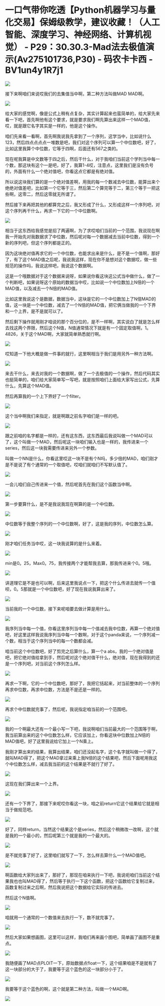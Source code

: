# 一口气带你吃透【Python机器学习与量化交易】保姆级教学，建议收藏！（人工智能、深度学习、神经网络、计算机视觉） - P29：30.30.3-Mad法去极值演示(Av275101736,P30) - 码农卡卡西 - BV1un4y1R7j1

![](img/70f437291d8551f8037c44c9831ab68b_0.png)

接下来啊咱们来说哎我们的去集值当中啊，第二种方法叫做MAD MAD啊。

![](img/70f437291d8551f8037c44c9831ab68b_2.png)

给大家的感觉啊，像是公式上稍有点复杂，其实计算起来也蛮简单的，给大家先来看一下吧，首先啊他有这个要求，就是要求我们啊先算出来这样一个MAD值，哎，就是跟它名字其实是一样的，他是这个操作。

咱们先来看一看啊，首先啊我说我先拿到了一个序列，这学当中，比如说什么123，然后四点点点点一堆数是吧，我们对这个序列可以算一个中位数吧，好了，比如这里我算个中位数，它等于四啊，后面还有567之类的。

现在呢我算是中文数等于四之后，然后干什么，对于我咱们当前这个学列当中每一个数，那这块有这个一是吧，好了，我算1-4哎，注意点，这里我们是没有负号的，外面有什么一个绝对值吧，你看这点它都是有绝对值。

所以说这块我们算的是一个绝对值差啊，用我的每一个数减去中位数，能算出来个绝绝对值差吧，比如第一个它等于三，然后第二个算完等于二，第三个等于一把这些啊，这零二，然后这零就无所谓了。

然后接下来再把其他的都算完之后，我又形成了什么，又形成这样一个序列吧，对这个序列再干什么，再求一下它的一个中位数啊。



![](img/70f437291d8551f8037c44c9831ab68b_4.png)

相当于这东西给我感觉是招了两遍啊，为了求哎咱们当前的一个范围，我说现在啊我一开始先对我数据求了中位数，然后呢对每一个数据减去当前中位数，得到一个新的序列吧，但这个序列都是正的。

因为这块绝对值再求它的一个中位数，也能求出来是什么，是不是一个值啊，那好了，有了这个MAD值之后呢，我说我这样，现在你不是想对这个数据哎，做一些规范的操作吗，我说这样吧，我说这个数据啊。

这是一个哦数据对于这个数据来说呀，如果说你看这块这公式当中做什么，做了一个判断吧，如果说呀这个原始的数据当中哎，比如说一个中位数加上N倍的一个MAD值，以及减去一个N倍的MAD值。

比如这里我说这个是数据，数据当中，这块是它的一个中位数加上了N倍MAD的值，这一块是一个中位数，减去了一个N倍的MAD值，把它俩当做我的一个下界和一个上界，是不是就可以了。

然后剩下操作就用刚才咱说的那个百分位的，是不一样啊，其实说白了就是怎么样去找这两个界限，然后这个N值，N值通常情况下就是有一个固定取值啊，1。4826，关于这个MAD啊，大家就简单熟悉就行啊。



![](img/70f437291d8551f8037c44c9831ab68b_6.png)

哎知道一下他大概是做一件事的就行，这里啊相当于我们是用另外一种方法啊。

![](img/70f437291d8551f8037c44c9831ab68b_8.png)

来去干什么，来去对我的一个数据啊，做了一个去极值的一个操作，然后代码其实也挺简单的，咱们给大家简单写一写吧，就是按照咱们上面给大家写出公式，先算什么，先算这个MAD值。

然后再算我的一个上下界好了一个filter。

![](img/70f437291d8551f8037c44c9831ab68b_10.png)

这个当中啊我们来指定，就是啊跟之前名字咱们是一样的吧。

![](img/70f437291d8551f8037c44c9831ab68b_12.png)

跟之前咱的名字都是一样的，还有这东西，这东西最后我说叫做一个MAD可以了，这个叫做一个MAD，然后呢这一块咱们输入也是一样的，我传进来一个series，然后这一块我需要传进来另外一个参数。

叫做一个NN是什么，你看这里哎这一块不是有个N吗，多少倍的MAD，咱们刚才是不是说了有个通常的一个取值吧，哎咱们就咱们不写默认值了。



![](img/70f437291d8551f8037c44c9831ab68b_14.png)

一会儿咱们自己传进来一个值，然后呢首先在我们这个函数当中啊。

![](img/70f437291d8551f8037c44c9831ab68b_16.png)

第一步要算什么，是不是我说我现在啊算的是一个中位数。

![](img/70f437291d8551f8037c44c9831ab68b_18.png)

中位数等于我整个序列的一个中位数啊，好了，这是我的序列，中位数怎么算。

![](img/70f437291d8551f8037c44c9831ab68b_20.png)

刚才咱们任务当中哎，这一块我说算的是什么来着。

![](img/70f437291d8551f8037c44c9831ab68b_22.png)

min是0。25，Max0。75，我传接两个才能帮我去算，那我传进来个0。5哦。

![](img/70f437291d8551f8037c44c9831ab68b_24.png)

讲道理它是不是也可以啊，后来这里我说点一下，把这个什么传进去就传一个值呗，0。5那就是一个中位数吧，好了现在我说我算出来了。



![](img/70f437291d8551f8037c44c9831ab68b_26.png)

当前我的一个中位数，接下来呢咱要去做计算是用什么。

![](img/70f437291d8551f8037c44c9831ab68b_28.png)

我序列当中每一个值，你看这里序列当中每一个值减去我中位数，再算一个绝对值吧，好这里这样我说我序列当中每一个数啊，对于这个panda来说，一个序列减一个数，相当于这个序列当中的每一个数都会减。

咱当前这个中位数吧，好了剪完之后算什么，算一个a abs，我的一个绝对值是吧，把它绝对值给拿到手，然后呢对这个绝对值干什么，绝对值，现在我得到的还是一个序列吧，对当前这个序列怎么样。



![](img/70f437291d8551f8037c44c9831ab68b_30.png)

再求一下啊，它的一个中位数吧，那好了，我把它括起来，对当前整体的一个序列再求中位数，再求中位数，方法是不是还是一样的。



![](img/70f437291d8551f8037c44c9831ab68b_32.png)

再求个中位数就完事了，然后呢，我说指定咱当前的一个范围吧。

![](img/70f437291d8551f8037c44c9831ab68b_34.png)

我的一个啊最大还有一个最小写一下吧，我说啊咱们当前最大的一个范围等于啊，我当前算出来的这个中位数怎么样，它应该加上，你看这块中位数加上N倍的MAD值吧，好了这里我说给它加上一个N乘上。

我刚才算出来的结果，我算出结果，咱们还没起名字，这个名字就叫做一个得了，就叫MAD得了，把这个MAD拿过来乘上我N倍的这个结果吧，然后下面呢用我这个中位数怎么样，减去我当前的这个结果是不就行了好了。



![](img/70f437291d8551f8037c44c9831ab68b_36.png)

这现在我们算出来一个上界。

![](img/70f437291d8551f8037c44c9831ab68b_38.png)

还有一个下界了，那接下来呢哎你看这一块，咱之前return它这个结果给它就是相当于做规范吧。

![](img/70f437291d8551f8037c44c9831ab68b_40.png)

好了，同样return，当然这个结果这个是series，然后这个稍微改一改啊，这个就是我的一个最小的，然后呢第三个就是我的一个最大的。



![](img/70f437291d8551f8037c44c9831ab68b_42.png)

是不就完事了好了，这里咱们就写了一下，怎么样去算什么一个MAD值吧。

![](img/70f437291d8551f8037c44c9831ab68b_44.png)

啊函数给大家列出来了，那好了，那现在咱来执行一下吧，我说呃咱们当前这个结果我也也叫MAD得了，然后等于执行一下这个函数，把这个函数给它复制过来，函数复制过来之后啊，然后我说把这个数据给它实际的传进去。

然后这个N值啊。

![](img/70f437291d8551f8037c44c9831ab68b_46.png)

咱就用一个通常的一个数值来去执行一下，数不就完事了。

![](img/70f437291d8551f8037c44c9831ab68b_48.png)

然后大家如果想画图，这里可以这样，我咱们再来画个图吧，简单画了画图不是重点。

![](img/70f437291d8551f8037c44c9831ab68b_50.png)

我随便画了MAD点PLOIT一下，原始数据点float一下，这个结果咱是不是就有了这一块部分的大于了，我要等于这个蓝色的这一块部分小于了。



![](img/70f437291d8551f8037c44c9831ab68b_52.png)

我要等于这个蓝色的啊，这个就是第二种方法，叫做一个MAD啊。

![](img/70f437291d8551f8037c44c9831ab68b_54.png)